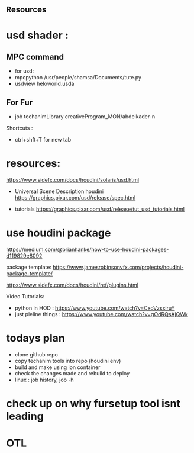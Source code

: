 ## Resources
# usd shader : 

## MPC command 
- for usd: 
- mpcpython /usr/people/shamsa/Documents/tute.py
- usdview heloworld.usda 
## For Fur
- job techanimLibrary creativeProgram_MON/abdelkader-n

Shortcuts : 
- ctrl+shft+T for new tab

# resources: 
https://www.sidefx.com/docs/houdini/solaris/usd.html

- Universal Scene Description houdini
https://graphics.pixar.com/usd/release/spec.html

- tutorials
https://graphics.pixar.com/usd/release/tut_usd_tutorials.html

# use houdini package
https://medium.com/@brianhanke/how-to-use-houdini-packages-d119829e8092

package template: 
https://www.jamesrobinsonvfx.com/projects/houdini-package-template/


https://www.sidefx.com/docs/houdini/ref/plugins.html


Video Tutorials: 
- python in HOD : https://www.youtube.com/watch?v=CxoVzsxiruY
- just pieline things : https://www.youtube.com/watch?v=gOdRQsAjQWk


# todays plan 
- clone github repo
- copy techanim tools into repo (houdini env)
- build and make using ion container
- check the changes made and rebuild to deploy
- linux : job history, job -h

# check up on why fursetup tool isnt leading

# OTL

